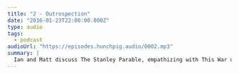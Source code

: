 ```yaml
---
title: "2 - Outrospection"
date: "2016-01-23T22:00:00.000Z"
type: audio
tags:
  - podcast
audioUrl: "https://episodes.hunchpig.audio/0002.mp3"
summary: |
  Ian and Matt discuss The Stanley Parable, empathizing with This War of Mine, purrfect listener feedback, selling out via sponsorships, and a conversation between Bill Clinton and Tony Blair. This episode was generously sponsored by http://jankowski.club. Contact us at http://twitter.com/hunchpig for sponsorship opportunities. Our next sponsorship is available for $6!
---
```

